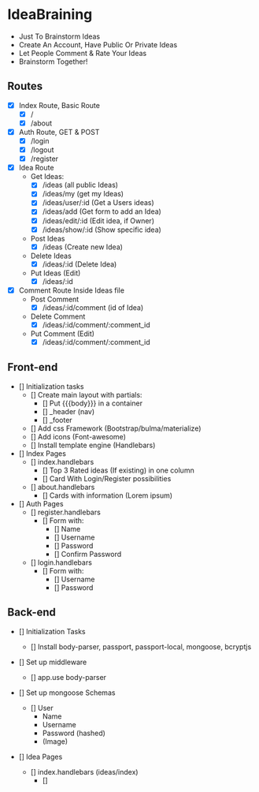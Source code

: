 # IdeaBraining

* Just To Brainstorm Ideas
* Create An Account, Have Public Or Private Ideas
* Let People Comment & Rate Your Ideas
* Brainstorm Together!

## Routes

* [x] Index Route, Basic Route
    * [x] /
    * [x] /about
* [x] Auth Route, GET & POST
    * [x] /login
    * [x] /logout 
    * [x] /register
* [x] Idea Route
    * Get Ideas:
        * [x] /ideas (all public Ideas)
        * [x] /ideas/my (get my Ideas)
        * [x] /ideas/user/:id (Get a Users ideas)
        * [x] /ideas/add (Get form to add an Idea)
        * [x] /ideas/edit/:id (Edit idea, if Owner)
        * [x] /ideas/show/:id (Show specific idea)
    * Post Ideas
        * [x] /ideas  (Create new Idea)
        
    * Delete Ideas
        * [x] /ideas/:id (Delete Idea)
    * Put Ideas (Edit)
        * [x] /ideas/:id
* [x] Comment Route Inside Ideas file
    * Post Comment
        * [x] /ideas/:id/comment (id of Idea)
    * Delete Comment  
        * [x] /ideas/:id/comment/:comment_id
    * Put Comment (Edit)
        * [x] /ideas/:id/comment/:comment_id

## Front-end

* [] Initialization tasks
    * [] Create main layout with partials:
        * [] Put {{{body}}} in a container
        * [] _header (nav)
        * [] _footer
    * [] Add css Framework (Bootstrap/bulma/materialize)
    * [] Add icons (Font-awesome)
    * [] Install template engine (Handlebars)
* [] Index Pages
    * [] index.handlebars
        * [] Top 3 Rated ideas (If existing) in one column
        * [] Card With Login/Register possibilities
    * [] about.handlebars
        * [] Cards with information (Lorem ipsum)
* [] Auth Pages
    * [] register.handlebars
        * [] Form with:
            * [] Name
            * [] Username
            * [] Password
            * [] Confirm Password
    * [] login.handlebars
        * [] Form with:
            * [] Username
            * [] Password

## Back-end

* [] Initialization Tasks
    * [] Install body-parser, passport, passport-local, mongoose, bcryptjs
* [] Set up middleware
    * [] app.use body-parser
* [] Set up mongoose Schemas
    * [] User
        * Name
        * Username
        * Password (hashed)
        * (Image)

* [] Idea Pages
    * [] index.handlebars (ideas/index)
        * [] 

    
